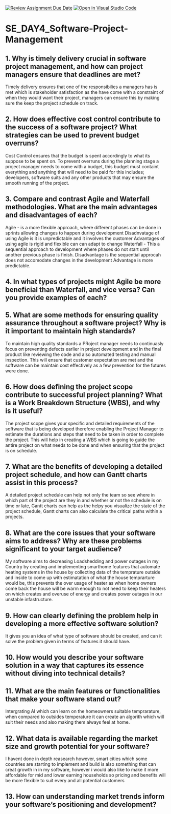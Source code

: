 [![Review Assignment Due Date](https://classroom.github.com/assets/deadline-readme-button-22041afd0340ce965d47ae6ef1cefeee28c7c493a6346c4f15d667ab976d596c.svg)](https://classroom.github.com/a/9pw6JKcu)
[![Open in Visual Studio Code](https://classroom.github.com/assets/open-in-vscode-2e0aaae1b6195c2367325f4f02e2d04e9abb55f0b24a779b69b11b9e10269abc.svg)](https://classroom.github.com/online_ide?assignment_repo_id=18427045&assignment_repo_type=AssignmentRepo)
# SE_DAY4_Software-Project-Management
## 1. Why is timely delivery crucial in software project management, and how can project managers ensure that deadlines are met?
Timely delivery ensures that one of the responsibilies a managers has is met which is stakeholder satisfaction as the have come with a constraint of when they would want their project, managers can ensure this by making sure the keep the project schedule on track.
## 2. How does effective cost control contribute to the success of a software project? What strategies can be used to prevent budget overruns?
Cost Control ensures that the budget is spent accordingly to what its suppose to be spent on. To prevent overruns during the planning stage a project manager needs to come with a budget, this budget must containt 
everything and anything that will need to be paid for this includes; developers, software suits and any other products that may ensure the smooth running of the project.
## 3. Compare and contrast Agile and Waterfall methodologies. What are the main advantages and disadvantages of each?
Agile - is a more flexible approach, where different phases can be done in sprints allowing changes to happen during development
Disadnvatage of using Agile is it is unpredictable and it involves the customer 
Advantages of using agile is rigid and flexible can can adapt to change
Waterfall - This a sequential approach to development where phases do not start until another previous phase is finish.
Disadvantage is the sequential approcah does not accomodate changes in the development
Advantage is more predictable.
## 4. In what types of projects might Agile be more beneficial than Waterfall, and vice versa? Can you provide examples of each?

## 5. What are some methods for ensuring quality assurance throughout a software project? Why is it important to maintain high standards?
To maintain high quality standards a PRoject manager needs to continuasly focus on preventing defects earlier in project development and in the final product like reviewing the code and also automated testing and manual inspection. This will ensure that customer expectation are met and the software can be maintain cost effectively as a few prevention for the futures were done.
## 6. How does defining the project scope contribute to successful project planning? What is a Work Breakdown Structure (WBS), and why is it useful?
The project scope gives your specific and detailed requirements of the software that is being developed therefore enabling the Project Manager to estimate the durations and steps that need to be taken in order to complete the project. This will help in creating a WBS which is going to guide the antire project on what needs to be done and when ensuring that the project is on schedule.
## 7. What are the benefits of developing a detailed project schedule, and how can Gantt charts assist in this process?
A detailed project schedule can help not only the team so see where in which part of the project are they in and whether or not the schedule is on time or late, Gantt charts can help as the helpy you visualize the state of the project schedule, Gantt charts can also calculate the critical paths within a projects.
## 8. What are the core issues that your software aims to address? Why are these problems significant to your target audience?
My software aims to decreasing Loadshedding and power outages in my Country by creating and implementing smarthome features that automate heating systems in the house by collecting data of the temprature outside and inside to come up with estimatation of what the house temprarture would be, this prevents the over usage of heater as when home owners come back the house will be warm enough to not need to keep their heaters on which creates and overuse of energy and creates power outages in our unstable infastructure.
## 9. How can clearly defining the problem help in developing a more effective software solution?
It gives you an idea of what type of software should be created, and can it solve the problem given in terms of features it should have.
## 10. How would you describe your software solution in a way that captures its essence without diving into technical details?

## 11. What are the main features or functionalities that make your software stand out?
Intergrating AI which can learn on the homeowners suitable temprarature, when compared to outsides temperature it can create an algorith which will suit their needs and also making them always feel at home.
## 12. What data is available regarding the market size and growth potential for your software?
I havent done in depth reasearch however, smart cities which some countries are starting to implement and build is also something that can creat growth in in my software, however i would also like to make it more affordable for mid and lower earning households so pricing and benefits will be more flexible to suit every and all potential customers
## 13. How can understanding market trends inform your software’s positioning and development?

